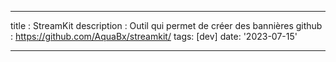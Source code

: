---

title : StreamKit
description : Outil qui permet de créer des bannières
github : https://github.com/AquaBx/streamkit/
tags: [dev]
date: '2023-07-15'

---